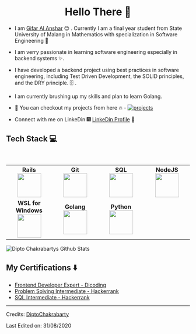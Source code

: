 <h1 align="center"> Hello There 👋 </h1>


* I am [Gifar Al Anshar](https://www.linkedin.com/in/gifar-al-anshar/) :blush:	 . Currently I am a final year student from State University of Malang in Mathematics with specialization in Software Engineering :satellite:

* I am verry passionate in learning software engineering especially in backend systems :sparkles:.

* I have developed a backend project using best practices in software engineering, including Test Driven Development, the SOLID principles, and the DRY principle. :file_cabinet: .

* I am currently brushing up my skills and plan to learn Golang.

* :magnet: You can checkout my projects from here :fire: - [![projects](https://forthebadge.com/images/badges/check-it-out.svg)](https://github.com/giifrr/my-market-place-api)

* Connect with me on LinkeDin :fireworks: [LinkeDin Profile](https://www.linkedin.com/in/gifar-al-anshar/) :sparkler:


## Tech Stack :computer:

<br>
<table>
<tbody>

<tr>
<td align="center" width="20%">
<span><b><center>Rails</center></b></span> 
<img height=65px src="https://png.pngitem.com/pimgs/s/25-255601_ruby-on-rails-hd-png-download.png"> 
</td>

<td align="center" width="20%">
<span><b><center>Git</center></b></span> 
<img height=65px src="https://git-scm.com/images/logos/downloads/Git-Logo-2Color.png"> 
</td>

<td align="center" width="20%">
<span><b><center>SQL</center></b></span> 
<img height=65px src="https://i0.wp.com/www.complexsql.com/wp-content/uploads/2017/01/sql-logo.jpg?ssl=1"> 
</td>
 
 <td align="center" width="20%">
<span><b><center>NodeJS</center></b></span> 
<img height=65px src="https://w7.pngwing.com/pngs/416/280/png-transparent-node-js-express-js-javascript-redis-mean-node-js-angle-text-service-thumbnail.png"> 
</td>
</tr>

<tr>
<td align="center" width="20%">
<span><b><center>WSL for Windows</center></b></span> 
<img height=65px src="https://upload.wikimedia.org/wikipedia/commons/a/af/Tux.png"> 
</td>
 
<td align="center" width="20%">
<span><b><center>Golang</center></b></span> 
<img height=65px src="https://www.clipartmax.com/png/small/353-3536792_go-golang-logo-png.png"> 
</td>



<td align="center" width="20%">
<span><b><center>Python</center></b></span> 
<img height=65px src="https://www.python.org/static/community_logos/python-logo.png"> 
</td>
</tr>

</tbody>
</table>


 
![Dipto Chakrabartys Github Stats](https://github-readme-stats.vercel.app/api?username=giifrr&show_icons=true_color=fff&icon_color=79ff97&text_color=9f9f9f&bg_color=151515)

## My Certifications :arrow_down:

- [Frontend Developer Expert - Dicoding](https://www.dicoding.com/certificates/1OP8LM762ZQK)
- [Problem Solving Intermediate - Hackerrank](https://www.hackerrank.com/certificates/243e2c0893d0)
- [SQL Intermediate - Hackerrank](https://www.hackerrank.com/certificates/4479386e4292)


----
Credits: [DiptoChakrabarty](https://github.com/DiptoChakrabarty)

Last Edited on: 31/08/2020
